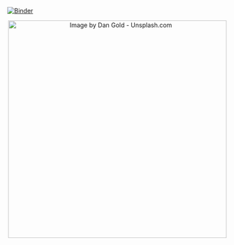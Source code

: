 [![Binder](https://mybinder.org/badge_logo.svg)](https://mybinder.org/v2/gh/palaciodaniel/art_003_drive_my_car_with_missingno/main?filepath=art_003_drawing_figures_with_missingno.ipynb)

<p align="center"> 
<a href="https://unsplash.com/photos/N7RiDzfF2iw"><img src="https://images.unsplash.com/photo-1489824904134-891ab64532f1?ixid=MXwxMjA3fDB8MHxwaG90by1wYWdlfHx8fGVufDB8fHw%3D&ixlib=rb-1.2.1&auto=format&fit=crop&w=889&q=80" title="Image by Dan Gold - Unsplash.com" width="500"></a>
